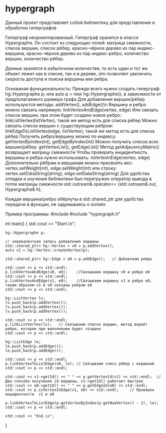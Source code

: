 # hypergraph
Данный проект представляет собой библиотеку для представления и обработки гиперграфов

Гиперграф неориентированный.
Гиперграф хранится в классе Hypergraphe. Он состоит из следующих полей:
матрица смежности, список вершин, список рёбер, красно-чёрное дерево из пар индекс-вершина,
красно-чёрное дерево из пар индекс-ребро, количество вершин, количество рёбер.

Данные хранятся в избыточном количестве, то есть один и тот же объект лежит как в списке, так и в дереве, 
это позволяет увеличить скорость доступа и поиска вершины или ребра.

Основаная функциональность:
Прежде всего нужно создать гиперграф: hg::Hypergraphe p; или auto p = new hg::Hypergraphe(); в зависимости от предполагаемого размера графа
Для добавления вершин/рёбер используются методы: addVertex(), addEdge()\n
Вершину и ребро можно связать напрямую: linkVertexAndEdge(vertex, edge)
Или связать список вершин, при этом будет создано новое ребро: linkListVertex(listVertex), такой же метод есть для списка рёбер
Можно связать список вершин с существующим ребром: linkEdgeToListVertex(edge, listVertex), такой же метод есть для списка рёбер
Получить ребро/вершину можно по индексу: getVertexByIndex(int), getEdgeByIndex(int)
Можно получить список всех вершин/рёбер: getVertexList(), getEdgeList()
Метод getAdjacencyMatrix() возвращает матрицу смежности
Чтобы проверить инцидентность вершины и ребра нужно использовать: isVertexInEdge(vertex, edge)
Дополнительно рёбрам и вершинам можно присвоить вес: vertex.setWeight(int), edge.setWeight(int)
или строку: vertex.setDataString(string), edge.setDataString(string)
Для удобства отладки и изучения библиотеки был перегружен оператор вывода в поток матрицы смежности std::ostream& operator<< (std::ostream& out, Hypergraphe& h);

Каждая вершина/ребро обёрнуты в std::shared_ptr для удобства передачи в функции, не задумываясь о копиях

Пример программы:
#include <iostream>
#include "hypergraph.h"

int main()
{
    std::cout << "Start.\n";

    hg::Hypergraphe p;

    // эквивалентная запись добавления вершины
    std::shared_ptr< hg::Vertex > v0 = p.addVertex();
    auto v1 = hg::Vertex::createVertex(p);

    std::shared_ptr< hg::Edge > e0 = p.addEdge();   // Добавляем ребро

    std::cout << p << std::endl;
    p.linkVertexAndEdge(v0, e0);    //Связываем вершину v0 и ребро e0
    std::cout << p << std::endl;
    p.linkVertexAndEdge(v1, e0);    //Связываем вершину v1 и ребро e0, таким образом v1 и v0 связаны ребром e0
    std::cout << p << std::endl;

    hg::ListVertex lv;
    lv.push_back(p.addVertex());
    lv.push_back(p.addVertex());
    lv.push_back(p.addVertex());

    std::cout << p << std::endl;
    p.linkListVertex(lv);   // Связываем список вершин, метод вернёт ребро, которое при выполнении будет создано
    std::cout << p << std::endl;

    hg::ListEdge le;
    le.push_back(p.addEdge());
    le.push_back(p.addEdge());

    std::cout << p << std::endl;
    p.linkVertexToListEdge(v0, le); // Связываем списо рёбер с вершиной
    std::cout << p << std::endl;

    std::cout << v1->getId() << " " << p.getVertexId(v1) << std::endl;  // Два способа получения id вершины, v1->getId() работает быстрее
    std::cout << e0->getId() << " " << p.getEdgeId(e0) << std::endl;
    std::cout << p.isVertexInEdge(v1, e0) << std::endl;     // Проверка инцидентности  v1 и e0

    p.linkVertexToListEdge(p.getVertexByIndex(p.getNumVertex() - 1), le);
    std::cout << p << std::endl;

    std::cout << "End.\n";
}
